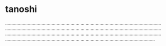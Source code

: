 # tanoshi
...........................................................................................................................................................................................................................................................................................................................................................................................................................................................................................................